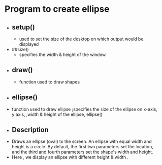 
# Program to create ellipse

- ## setup() 
  - used to set the size of the desktop on which output would be displayed
- ##size()
  - specifies the width & height of the window 
- ## draw()
  - function used to draw shapes
-  ## ellipse()
  - function used to draw ellipse ;specifies the size of the ellipse on x-axis, y axis, ,width & height of the ellipse, ellipse()
- ## Description
- Draws an ellipse (oval) to the screen. An ellipse with equal width and height is a circle. By default, the first two parameters set the location, and the third and fourth parameters set the shape's width and height.
- Here , we display an ellipse with different height & width .
